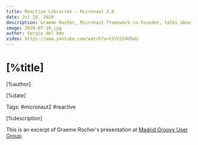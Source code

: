```yaml
---
title: Reactive Libraries - Micronaut 2.0
date: Jul 18, 2020
description: Graeme Rocher, Micronaut framework co-founder, talks about Micronaut 2.0 reactive libraries (RxJava ...) support. 
image: 2020-07-18.jpg
author: Sergio del Amo
video: https://www.youtube.com/watch?v=tIVCGS4UOwU
---
```


# [%title]

[%author]

[%date] 

Tags: #micronaut2 #reactive

[%description]

This is an excerpt of Graeme Rocher's presentation at [Madrid Groovy User Group](https://www.madridgug.com/2020/07/micronaut-2.html).
